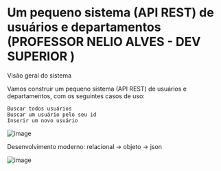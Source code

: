  # Um pequeno sistema (API REST) de usuários e departamentos (PROFESSOR NELIO ALVES - DEV SUPERIOR )

Visão geral do sistema

Vamos construir um pequeno sistema (API REST) de usuários e departamentos, com os seguintes casos de uso:

    Buscar todos usuários
    Buscar um usuário pelo seu id
    Inserir um novo usuário

![image](https://github.com/zyphyxx/user-dept/assets/127572883/247f0b63-6785-40ac-91e2-a4b14a4dd38b)

Desenvolvimento moderno: relacional -> objeto -> json

![image](https://github.com/zyphyxx/user-dept/assets/127572883/a43d0eaf-c411-41df-a0db-4a260f2f2610)

